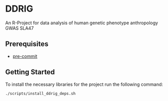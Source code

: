 # DDRIG

An R-Project for data analysis of human genetic phenotype anthropology GWAS SLA47

## Prerequisites ##

* [pre-commit](https://pre-commit.com/)

## Getting Started ##

To install the necessary libraries for the project run the following command:
```
./scripts/install_ddrig_deps.sh
```
